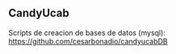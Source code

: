 ## CandyUcab 

Scripts de creacion de bases de datos (mysql): https://github.com/cesarbonadio/candyucabDB

